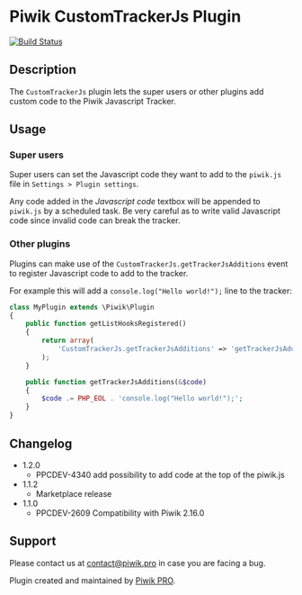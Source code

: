 # Piwik CustomTrackerJs Plugin

[![Build Status](https://travis-ci.org/PiwikPRO/plugin-CustomTrackerJs.svg?branch=master)](https://travis-ci.org/PiwikPRO/plugin-CustomTrackerJs)

## Description

The `CustomTrackerJs` plugin lets the super users or other plugins add custom code to the Piwik Javascript Tracker.

## Usage

### Super users

Super users can set the Javascript code they want to add to the `piwik.js` file in `Settings > Plugin settings`.

Any code added in the *Javascript code* textbox will be appended to `piwik.js` by a scheduled task. Be very careful
as to write valid Javascript code since invalid code can break the tracker.

### Other plugins

Plugins can make use of the `CustomTrackerJs.getTrackerJsAdditions` event to register Javascript code to add to
the tracker.

For example this will add a `console.log("Hello world!");` line to the tracker:

```php
class MyPlugin extends \Piwik\Plugin
{
    public function getListHooksRegistered()
    {
        return array(
            'CustomTrackerJs.getTrackerJsAdditions' => 'getTrackerJsAdditions',
        );
    }

    public function getTrackerJsAdditions(&$code)
    {
        $code .= PHP_EOL . 'console.log("Hello world!");';
    }
}
```

## Changelog


* 1.2.0
    - PPCDEV-4340 add possibility to add code at the top of the piwik.js
* 1.1.2
    - Marketplace release
* 1.1.0
    - PPCDEV-2609 Compatibility with Piwik 2.16.0

## Support

Please contact us at contact@piwik.pro in case you are facing a bug.


Plugin created and maintained by [Piwik PRO](http://piwik.pro/).

